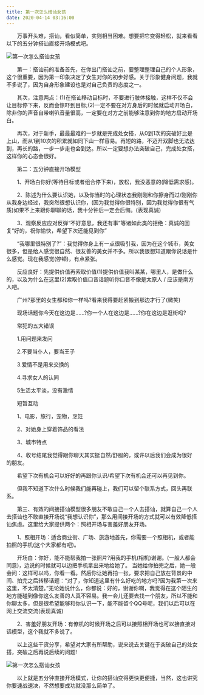 ```yaml
---
title: 第一次怎么搭讪女孩
date: 2020-04-14 03:16:00
---
```




　　万事开头难，搭讪，看似简单，实则相当困难。想要把它变得轻松，就来看看以下的五分钟搭讪直接开场模式吧。

![第一次怎么搭讪女孩](/img/7bd21bfc3d5a9ffb572506fd8f0436f3.jpg)

　　第一：搭讪前的准备首先，在你出门搭讪之前，要整理整理自己的个人形象，这个很重要，因为第一印象决定了女生对你的初步好感。关于形象健身问题，我就不多说了，因为自身形象建设也是对自己负责的态度之一。

　　其次，注意两点：(1)在搭讪移动目标时，不要进行肢体接触，这样不仅不会让目标停下来，反而会惊吓到目标;(2)一定不要在对方身后的时候就启动开场白，除非你的声音自带喇叭音量很高，一定要在对方之前能够注意到你的地方启动开场白。

　　再次，对于新手，最最最难的一步就是完成处女搭，从0到1次的突破好比是上山，而从1到10次的积累就如同下山一样容易。再短的路，不迈开双脚也无法达到，再长的路，一步一步走也会到达。所以一定要想办法突破自己，完成处女搭，这样你的心态会很好。

　　第二：五分钟直接开场模型

　　1、开场白你好(等待目标或者组合停下来)，放松，我没恶意的(降低需求感)。

　　2、陈述为什么要认识她，以及你当时的心理状态我刚刚和你擦身而过/刚刚你从我身边经过，我突然很想认识你，(因为我觉得你很特别，因为我觉得你很有气质)如果不上来跟你聊聊的话，我十分钟后一定会后悔。(表现真诚)

　　3、观察反应应对反弹“不好意思，我还有事”等诸如此类的拒绝：真诚的回复“好的，祝你愉快，希望下次还能见到你”

　　“我哪里很特别了?”：我觉得你身上有一点很吸引我，因为在这个城市，美女很多，但是给人感觉很自然、很友善的美女并不多。所以我很想知道跟你说话是什么感觉。现在我感觉(停顿)，有点紧张。

　　反应良好：先提供价值再索取价值(1)提供价值我叫某某，哪里人，是做什么的，以及为什么在这里(2)索取价值口音话题听你口音不像是太原人 / 应该是南方人吧。

　　广州?那里的女生都和你一样吗?看来我得要赶紧搬到那边才行了(微笑)

　　现场话题你今天在这边是……?你一个人在这边是……?你在这边是逛街吗?

　　常犯的五大错误

　　1.用问题来发问

　　2.不要当仆人，要当王子

　　3.爱情不是用来交换的

　　4.寻求女人的认同

　　5生活太平淡，没有激情

　　短暂互动

　　1、电影，旅行，宠物，烹饪

　　2、对她身上穿着饰品的看法

　　3、城市特点

　　4、收号结尾我觉得跟你聊天其实挺自然/舒服的，或许以后我们会成为很好的朋友。

　　希望下次有机会可以好好的再跟你认识/希望下次有机会还可以再见到你。

　　但我不知道下次什么时候我们能再碰上，我们可以留个联系方式，回头再联系。

　　第三、有效的间接搭讪模型很多朋友不敢自己一个人去搭讪，就算自己一个人去搭讪也不敢直接开场说“我想认识你”，那么用间接开场的方式就可以有效降低搭讪焦虑。这里给大家提供两个：照相开场与害羞好朋友开场。

　　1、照相开场：适合商业街、广场、旅游地首先，你需要一个照相机，或者能拍照的手机(这个大家都有吧)。

　　开场白：你好，能不能帮我拍一张照片?用我的手机(相机)谢谢。(一般人都会同意)，边说的时候就可以边把手机拿出来地给她了。 当她给你拍完之后，她一般会问：这样可以吗，你看一看。然后你让她再拍一张，要求把自己放在背景的中间、拍完之后转移话题：“对了，你知道这里有什么好吃的地方吗?因为我第一次来这里，不太清楚。”无论她说什么，你都说：好的，谢谢你啊，我觉得在这个陌生的地方能碰到像你这么友善的人真不容易。我一会儿还要去找一个朋友，所以不能和你聊太多，但是很希望能够和你认识一下，能不能留个QQ号呢，我们以后可以在网上交流交流(表现真诚)

　　2、害羞好朋友开场：有僚机的时候开场之后可以接照相开场也可以接直接对话模型，这个我就不多说了。

　　以上这些干货分享，希望对大家有所帮助，说来说去关键在于突破自己的处女搭，突破之后再说后续的问题!

![第一次怎么搭讪女孩](/img/7844668d75d6a0e3f5cd224d9eb1a836.jpg)

　　以上就是五分钟直接开场模式，让你的搭讪变得更快更便捷，当然，这也讲究你要速战速决，不然想要成功就没那么简单了。